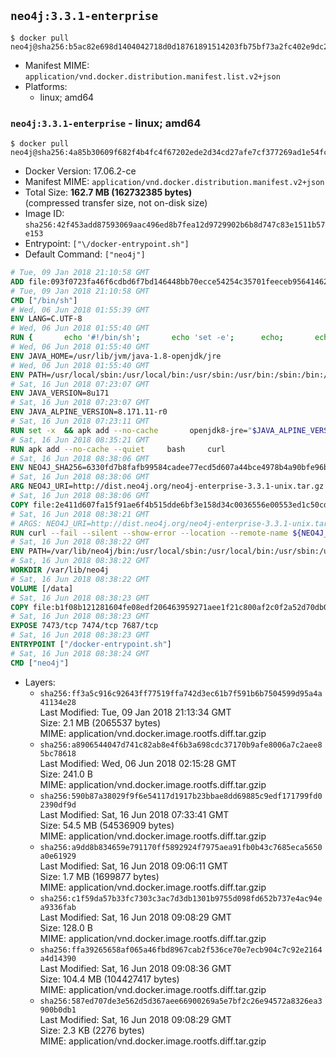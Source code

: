 ## `neo4j:3.3.1-enterprise`

```console
$ docker pull neo4j@sha256:b5ac82e698d1404042718d0d18761891514203fb75bf73a2fc402e9dc2b9b4c4
```

-	Manifest MIME: `application/vnd.docker.distribution.manifest.list.v2+json`
-	Platforms:
	-	linux; amd64

### `neo4j:3.3.1-enterprise` - linux; amd64

```console
$ docker pull neo4j@sha256:4a85b30609f682f4b4fc4f67202ede2d34cd27afe7cf377269ad1e54fc7edd08
```

-	Docker Version: 17.06.2-ce
-	Manifest MIME: `application/vnd.docker.distribution.manifest.v2+json`
-	Total Size: **162.7 MB (162732385 bytes)**  
	(compressed transfer size, not on-disk size)
-	Image ID: `sha256:42f453add87593069aac496ed8b7fea12d9729902b6b8d747c83e1511b57e153`
-	Entrypoint: `["\/docker-entrypoint.sh"]`
-	Default Command: `["neo4j"]`

```dockerfile
# Tue, 09 Jan 2018 21:10:58 GMT
ADD file:093f0723fa46f6cdbd6f7bd146448bb70ecce54254c35701feeceb956414622f in / 
# Tue, 09 Jan 2018 21:10:58 GMT
CMD ["/bin/sh"]
# Wed, 06 Jun 2018 01:55:39 GMT
ENV LANG=C.UTF-8
# Wed, 06 Jun 2018 01:55:40 GMT
RUN { 		echo '#!/bin/sh'; 		echo 'set -e'; 		echo; 		echo 'dirname "$(dirname "$(readlink -f "$(which javac || which java)")")"'; 	} > /usr/local/bin/docker-java-home 	&& chmod +x /usr/local/bin/docker-java-home
# Wed, 06 Jun 2018 01:55:40 GMT
ENV JAVA_HOME=/usr/lib/jvm/java-1.8-openjdk/jre
# Wed, 06 Jun 2018 01:55:40 GMT
ENV PATH=/usr/local/sbin:/usr/local/bin:/usr/sbin:/usr/bin:/sbin:/bin:/usr/lib/jvm/java-1.8-openjdk/jre/bin:/usr/lib/jvm/java-1.8-openjdk/bin
# Sat, 16 Jun 2018 07:23:07 GMT
ENV JAVA_VERSION=8u171
# Sat, 16 Jun 2018 07:23:07 GMT
ENV JAVA_ALPINE_VERSION=8.171.11-r0
# Sat, 16 Jun 2018 07:23:11 GMT
RUN set -x 	&& apk add --no-cache 		openjdk8-jre="$JAVA_ALPINE_VERSION" 	&& [ "$JAVA_HOME" = "$(docker-java-home)" ]
# Sat, 16 Jun 2018 08:35:21 GMT
RUN apk add --no-cache --quiet     bash     curl
# Sat, 16 Jun 2018 08:38:06 GMT
ENV NEO4J_SHA256=6330fd7b8fafb99584cadee77ecd5d607a44bce4978b4a90bfe96b4a500a193d NEO4J_TARBALL=neo4j-enterprise-3.3.1-unix.tar.gz NEO4J_EDITION=enterprise
# Sat, 16 Jun 2018 08:38:06 GMT
ARG NEO4J_URI=http://dist.neo4j.org/neo4j-enterprise-3.3.1-unix.tar.gz
# Sat, 16 Jun 2018 08:38:06 GMT
COPY file:2e411d607fa15f91ae6f4b515dde6bf3e158d34c0036556e00553ed1c50cd63d in /tmp/ 
# Sat, 16 Jun 2018 08:38:21 GMT
# ARGS: NEO4J_URI=http://dist.neo4j.org/neo4j-enterprise-3.3.1-unix.tar.gz
RUN curl --fail --silent --show-error --location --remote-name ${NEO4J_URI}     && echo "${NEO4J_SHA256}  ${NEO4J_TARBALL}" | sha256sum -csw -     && tar --extract --file ${NEO4J_TARBALL} --directory /var/lib     && mv /var/lib/neo4j-* /var/lib/neo4j     && rm ${NEO4J_TARBALL}     && mv /var/lib/neo4j/data /data     && ln -s /data /var/lib/neo4j/data     && apk del curl
# Sat, 16 Jun 2018 08:38:22 GMT
ENV PATH=/var/lib/neo4j/bin:/usr/local/sbin:/usr/local/bin:/usr/sbin:/usr/bin:/sbin:/bin:/usr/lib/jvm/java-1.8-openjdk/jre/bin:/usr/lib/jvm/java-1.8-openjdk/bin
# Sat, 16 Jun 2018 08:38:22 GMT
WORKDIR /var/lib/neo4j
# Sat, 16 Jun 2018 08:38:22 GMT
VOLUME [/data]
# Sat, 16 Jun 2018 08:38:23 GMT
COPY file:b1f08b121281604fe08edf206463959271aee1f21c800af2c0f2a52d70db0f3e in /docker-entrypoint.sh 
# Sat, 16 Jun 2018 08:38:23 GMT
EXPOSE 7473/tcp 7474/tcp 7687/tcp
# Sat, 16 Jun 2018 08:38:23 GMT
ENTRYPOINT ["/docker-entrypoint.sh"]
# Sat, 16 Jun 2018 08:38:24 GMT
CMD ["neo4j"]
```

-	Layers:
	-	`sha256:ff3a5c916c92643ff77519ffa742d3ec61b7f591b6b7504599d95a4a41134e28`  
		Last Modified: Tue, 09 Jan 2018 21:13:34 GMT  
		Size: 2.1 MB (2065537 bytes)  
		MIME: application/vnd.docker.image.rootfs.diff.tar.gzip
	-	`sha256:a8906544047d741c82ab8e4f6b3a698cdc37170b9afe8006a7c2aee85bc78618`  
		Last Modified: Wed, 06 Jun 2018 02:15:28 GMT  
		Size: 241.0 B  
		MIME: application/vnd.docker.image.rootfs.diff.tar.gzip
	-	`sha256:590b87a38029f9f6e54117d1917b23bbae8dd69885c9edf171799fd02390df9d`  
		Last Modified: Sat, 16 Jun 2018 07:33:41 GMT  
		Size: 54.5 MB (54536909 bytes)  
		MIME: application/vnd.docker.image.rootfs.diff.tar.gzip
	-	`sha256:a9dd8b834659e791170ff5892924f7975aea91fb0b43c7685eca5650a0e61929`  
		Last Modified: Sat, 16 Jun 2018 09:06:11 GMT  
		Size: 1.7 MB (1699877 bytes)  
		MIME: application/vnd.docker.image.rootfs.diff.tar.gzip
	-	`sha256:c1f59da57b33fc7303c3ac7d3db1301b9755d098fd652b737e4ac94ea9336fab`  
		Last Modified: Sat, 16 Jun 2018 09:08:29 GMT  
		Size: 128.0 B  
		MIME: application/vnd.docker.image.rootfs.diff.tar.gzip
	-	`sha256:ffa39265658af065a46fbd8967cab2f536ce70e7ecb904c7c92e2164a4d14390`  
		Last Modified: Sat, 16 Jun 2018 09:08:36 GMT  
		Size: 104.4 MB (104427417 bytes)  
		MIME: application/vnd.docker.image.rootfs.diff.tar.gzip
	-	`sha256:587ed707de3e562d5d367aee66900269a5e7bf2c26e94572a8326ea3900b0db1`  
		Last Modified: Sat, 16 Jun 2018 09:08:29 GMT  
		Size: 2.3 KB (2276 bytes)  
		MIME: application/vnd.docker.image.rootfs.diff.tar.gzip
